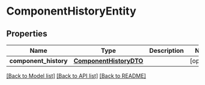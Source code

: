 # ComponentHistoryEntity

## Properties
Name | Type | Description | Notes
------------ | ------------- | ------------- | -------------
**component_history** | [**ComponentHistoryDTO**](ComponentHistoryDTO.md) |  | [optional] 

[[Back to Model list]](../nifiDocs.md#documentation-for-models) [[Back to API list]](../nifiDocs.md#documentation-for-api-endpoints) [[Back to README]](../nifiDocs.md)


